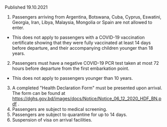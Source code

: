 Published 19.10.2021
1. Passengers arriving from Argentina, Botswana, Cuba, Cyprus, Eswatini, Georgia, Iran, Libya, Malaysia, Mongolia or Spain are not allowed to enter.
- This does not apply to passengers with a COVID-19 vaccination certificate showing that they were fully vaccinated at least 14 days before departure, and their accompanying children younger than 18 years.
2. Passengers must have a negative COVID-19 PCR test taken at most 72 hours before departure from the first embarkation point.
- This does not apply to passengers younger than 10 years.
3. A completed "Health Declaration Form" must be presented upon arrival. The form can be found at <a href="https://dghs.gov.bd/images/docs/Notice/Notice_06_12_2020_HDF_BN.pdf">https://dghs.gov.bd/images/docs/Notice/Notice_06_12_2020_HDF_BN.pdf</a> .
4. Passengers are subject to medical screening.
5. Passengers are subject to quarantine for up to 14 days.
6. Suspension of visa on arrival facilities.